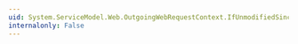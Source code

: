 ```yaml
---
uid: System.ServiceModel.Web.OutgoingWebRequestContext.IfUnmodifiedSince
internalonly: False
---
```

